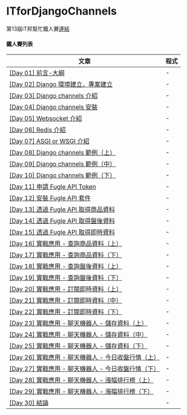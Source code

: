 # ITforDjangoChannels

第13屆iT邦幫忙鐵人賽[連結](https://ithelp.ithome.com.tw/articles/10314317)



#### 鐵人賽列表

| 文章                                                                                  | 程式 |
|-------------------------------------------------------------------------------------|----|
| [[Day 01] 前言-大綱](https://ithelp.ithome.com.tw/articles/10314317)                    | -  |
| [[Day 02] Django 環境建立，專案建立](https://ithelp.ithome.com.tw/articles/10316242)         | -  |
| [[Day 03] Django channels 介紹](https://ithelp.ithome.com.tw/articles/10316249)       | -  |
| [[Day 04] Django channels 安裝](https://ithelp.ithome.com.tw/articles/10316654)       | -  |
| [[Day 05] Websocket 介紹](https://ithelp.ithome.com.tw/articles/10316655)             | -  |
| [[Day 06] Redis 介紹](https://ithelp.ithome.com.tw/articles/10316656)                 | -  |
| [[Day 07] ASGI or WSGI 介紹](https://ithelp.ithome.com.tw/articles/10316657)          | -  |
| [[Day 08] Django channels 範例（上）](https://ithelp.ithome.com.tw/articles/10316658)    | -  |
| [[Day 09] Django channels 範例（中）](https://ithelp.ithome.com.tw/articles/10316659)    | -  |
| [[Day 10] Django channels 範例（下）](https://ithelp.ithome.com.tw/articles/10316660)    | -  |
| [[Day 11] 申請 Fugle API Token](https://ithelp.ithome.com.tw/articles/10316986)       | -  |
| [[Day 12] 安裝 Fugle API 套件](https://ithelp.ithome.com.tw/articles/10320700)          | -  |
| [[Day 13] 透過 Fugle API 取得商品資料](https://ithelp.ithome.com.tw/articles/10320701)      | -  |
| [[Day 14] 透過 Fugle API 取得盤後資料](https://ithelp.ithome.com.tw/articles/10320702)      | -  |
| [[Day 15] 透過 Fugle API 取得即時資料](https://ithelp.ithome.com.tw/articles/10320703)      | -  |
| [[Day 16] 實戰應用 - 查詢商品資料（上）](https://ithelp.ithome.com.tw/articles/10320704)         | -  |
| [[Day 17] 實戰應用 - 查詢商品資料（下）](https://ithelp.ithome.com.tw/articles/10320706)         | -  |
| [[Day 18] 實戰應用 - 查詢盤後資料（上）](https://ithelp.ithome.com.tw/articles/10320707)         | -  |
| [[Day 19] 實戰應用 - 查詢盤後資料（下）](https://ithelp.ithome.com.tw/articles/10320708)         | -  |
| [[Day 20] 實戰應用 - 訂閱即時資料（上）](https://ithelp.ithome.com.tw/articles/10320709)         | -  |
| [[Day 21] 實戰應用 - 訂閱即時資料（中）](https://ithelp.ithome.com.tw/articles/10320710)         | -  |
| [[Day 22] 實戰應用 - 訂閱即時資料（下）](https://ithelp.ithome.com.tw/articles/10320711)         | -  |
| [[Day 23] 實戰應用 - 聊天機器人 - 儲存資料（上）](https://ithelp.ithome.com.tw/articles/10320712)   | -  |
| [[Day 24] 實戰應用 - 聊天機器人 - 儲存資料（中）](https://ithelp.ithome.com.tw/articles/10320714)   | -  |
| [[Day 25] 實戰應用 - 聊天機器人 - 儲存資料（下）](https://ithelp.ithome.com.tw/articles/10320715)   | -  |
| [[Day 26] 實戰應用 - 聊天機器人 - 今日收盤行情（上）](https://ithelp.ithome.com.tw/articles/10320716) | -  |
| [[Day 27] 實戰應用 - 聊天機器人 - 今日收盤行情（下）](https://ithelp.ithome.com.tw/articles/10320717) | -  |
| [[Day 28] 實戰應用 - 聊天機器人 - 漲幅排行榜（上）](https://ithelp.ithome.com.tw/articles/10320718)  | -  |
| [[Day 29] 實戰應用 - 聊天機器人 - 漲幅排行榜（下）](https://ithelp.ithome.com.tw/articles/10320719)  | -  |
| [[Day 30] 結論](https://ithelp.ithome.com.tw/articles/10320720)                       | -  |

